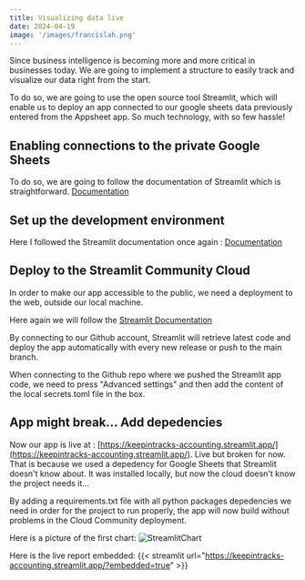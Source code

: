 ```yaml
---
title: Visualizing data live
date: 2024-04-19
image: '/images/francislah.png'
---
```

Since business intelligence is becoming more and more critical in businesses today. We are going to implement a structure to easily track and visualize our data right from the start.

To do so, we are going to use the open source tool Streamlit, which will enable us to deploy an app connected to our google sheets data previously entered from the Appsheet app. So much technology, with so few hassle!

## Enabling connections to the private Google Sheets
To do so, we are going to follow the documentation of Streamlit which is straightforward. [Documentation](https://docs.streamlit.io/develop/tutorials/databases/private-gsheet)

## Set up the development environment
Here I followed the Streamlit documentation once again : [Documentation](https://docs.streamlit.io/get-started/installation/command-line)

## Deploy to the Streamlit Community Cloud
In order to make our app accessible to the public, we need a deployment to the web, outside our local machine.

Here again we will follow the [Streamlit Documentation](https://docs.streamlit.io/deploy/streamlit-community-cloud/get-started/quickstart)

By connecting to our Github account, Streamlit will retrieve latest code and deploy the app automatically with every new release or push to the main branch.

When connecting to the Github repo where we pushed the Streamlit app code, we need to press "Advanced settings" and then add the content of the local secrets.toml file in the box.

## App might break... Add depedencies
Now our app is live at : [https://keepintracks-accounting.streamlit.app/](https://keepintracks-accounting.streamlit.app/).
Live but broken for now. That is because we used a depedency for Google Sheets that Streamlit doesn't know about. It was installed locally, but now the cloud doesn't know the project needs it...

By adding a requirements.txt file with all python packages depedencies we need in order for the project to run properly, the app will now build without problems in the Cloud Community deployment.

Here is a picture of the first chart:
![StreamlitChart](/images/posts/first-streamlit-chart.png)

Here is the live report embedded: 
{{< streamlit url="https://keepintracks-accounting.streamlit.app/?embedded=true" >}}